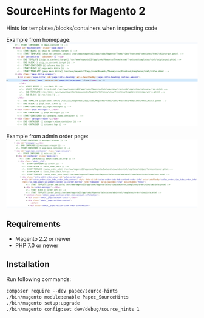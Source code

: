 # SourceHints for Magento 2
Hints for templates/blocks/containers when inspecting code

Example from homepage:
![Example form homepage](examples/example1.png)

Example from admin order page:
![Example form admin](examples/example2.png)

## Requirements

* Magento 2.2 or newer
* PHP 7.0 or newer

## Installation

Run following commands:
```
composer require --dev papec/source-hints
./bin/magento module:enable Papec_SourceHints
./bin/magento setup:upgrade
./bin/magento config:set dev/debug/source_hints 1
```

